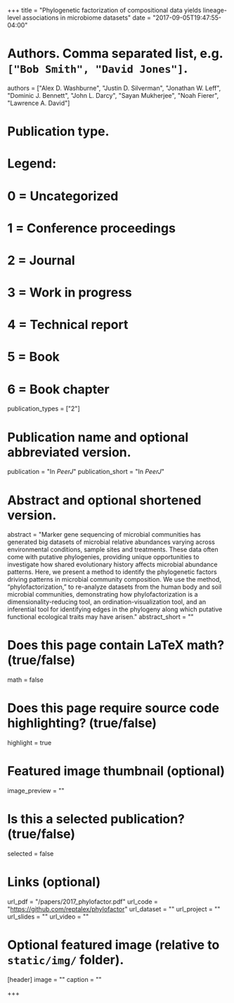 +++
title = "Phylogenetic factorization of compositional data yields lineage-level associations in microbiome datasets"
date = "2017-09-05T19:47:55-04:00"

# Authors. Comma separated list, e.g. `["Bob Smith", "David Jones"]`.
authors = ["Alex D. Washburne", "Justin D. Silverman", "Jonathan W. Leff", "Dominic J. Bennett", "John L. Darcy", "Sayan Mukherjee", "Noah Fierer", "Lawrence A. David"]

# Publication type.
# Legend:
# 0 = Uncategorized
# 1 = Conference proceedings
# 2 = Journal
# 3 = Work in progress
# 4 = Technical report
# 5 = Book
# 6 = Book chapter
publication_types = ["2"]

# Publication name and optional abbreviated version.
publication = "In *PeerJ*"
publication_short = "In *PeerJ*"

# Abstract and optional shortened version.
abstract = "Marker gene sequencing of microbial communities has generated big datasets of microbial relative abundances varying across environmental conditions, sample sites and treatments. These data often come with putative phylogenies, providing unique opportunities to investigate how shared evolutionary history affects microbial abundance patterns. Here, we present a method to identify the phylogenetic factors driving patterns in microbial community composition. We use the method, “phylofactorization,” to re-analyze datasets from the human body and soil microbial communities, demonstrating how phylofactorization is a dimensionality-reducing tool, an ordination-visualization tool, and an inferential tool for identifying edges in the phylogeny along which putative functional ecological traits may have arisen."
abstract_short = ""

# Does this page contain LaTeX math? (true/false)
math = false

# Does this page require source code highlighting? (true/false)
highlight = true

# Featured image thumbnail (optional)
image_preview = ""

# Is this a selected publication? (true/false)
selected = false

# Links (optional)
url_pdf = "/papers/2017_phylofactor.pdf"
url_code = "https://github.com/reptalex/phylofactor"
url_dataset = ""
url_project = ""
url_slides = ""
url_video = ""

# Optional featured image (relative to `static/img/` folder).
[header]
image = ""
caption = ""

+++

